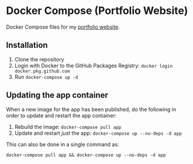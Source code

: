 # Docker Compose (Portfolio Website)

Docker Compose files for my [portfolio website](https://github.com/Flamov/flamov-portfolio).

## Installation

1. Clone the repository
2. Login with Docker to the GitHub Packages Registry: `docker login docker.pkg.github.com`
3. Run `docker-compose up -d`

## Updating the app container

When a new image for the app has been published, do the following in order to update and restart the app container:

1. Rebuild the image: `docker-compose pull app`
2. Update and restart _just_ the app: `docker-compose up --no-deps -d app`

This can also be done in a single command as:

```docker-compose pull app && docker-compose up --no-deps -d app```
